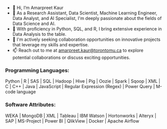 - 👋 Hi, I’m Amarpreet Kaur
- 👀 As a Research Assistant, Data Scientist, Machine Learning Engineer, Data Analyst, and AI Specialist, I'm deeply passionate about the fields of Data Science and AI.
- 🌱 With proficiency in Python, SQL, and R, I bring extensive experience in Data Analysis to the table.
- 💞️  I'm actively seeking collaboration opportunities on innovative projects that leverage my skills and expertise.
- 📫  Reach out to me at amarpreet.kaur@torontomu.ca to explore potential collaborations or discuss exciting opportunities.
### Programming Languages:
Python | R | SAS | SQL | Hadoop | Hive | Pig | Oozie | Spark | Sqoop | XML | C | C++ | Java | JavaScript | Regular Expression (Regex) | Power Query | M-code language

### Software Attributes:
WEKA | MongoDB | XML | Tableau | IBM Watson | Hortonworks | Alteryx | SAP | MS-Project | Power BI | QlikView | Docker | Apache Airflow

<!---
Amarpreet3/Amarpreet3 is a ✨ special ✨ repository because its `README.md` (this file) appears on your GitHub profile.
You can click the Preview link to take a look at your changes.
--->
